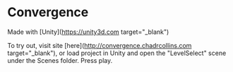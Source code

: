 # Convergence

Made with [Unity](https://unity3d.com target="\_blank")

To try out, visit site [here](http://convergence.chadrcollins.com target="\_blank"), or load project in Unity and open the "LevelSelect" scene under the Scenes folder. Press play.
